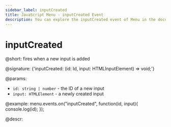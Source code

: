```yaml
---
sidebar_label: inputCreated
title: JavaScript Menu - inputCreated Event 
description: You can explore the inputCreated event of Menu in the documentation of the DHTMLX JavaScript UI library. Browse developer guides and API reference, try out code examples and live demos, and download a free 30-day evaluation version of DHTMLX Suite 7.
---
```


# inputCreated

@short: fires when a new input is added

@signature: {'inputCreated: (id: Id, input: HTMLInputElement) => void;'}

@params:
- `id: string | number` - the ID of a new input
- `input: HTMLElement` - a newly created input

@example:
menu.events.on("inputCreated", function(id, input){
    console.log(id);
});

@descr:
